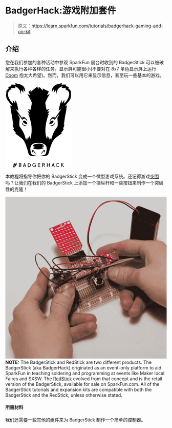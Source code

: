 # BadgerHack:游戏附加套件

> 原文：<https://learn.sparkfun.com/tutorials/badgerhack-gaming-add-on-kit>

## 介绍

您在我们参加的各种活动中参观 SparkFun 展台时收到的 BadgerStick 可以被破解来执行各种各样的任务。显示屏可能很小(不要对在 8x7 单色显示屏上运行 [Doom](https://learn.sparkfun.com/tutorials/setting-up-raspbian-and-doom) 抱太大希望)。然而，我们可以用它来显示信息，甚至玩一些基本的游戏。

[![BadgerHack](img/cd5fb725cdfad668a49ea511686d59b3.png)](https://cdn.sparkfun.com/assets/learn_tutorials/4/7/3/badgerboard-02_tag.png)

本教程将指导你把你的 BadgerStick 变成一个微型游戏系统。还记得游戏[突围](http://en.wikipedia.org/wiki/Breakout_%28video_game%29)吗？让我们在我们的 BadgerStick 上添加一个操纵杆和一些按钮来制作一个突破性的克隆！

[![Breakout on the Badger](img/9b33db07d5626c737f817e7f28d9ee1f.png)](https://cdn.sparkfun.com/assets/learn_tutorials/4/7/3/Badgerhack_Hookup_Guide-42.jpg)**NOTE:** The BadgerStick and RedStick are two different products. The BadgerStick (aka BadgerHack) originated as an event-only platform to aid SparkFun in teaching soldering and programming at events like Maker local Faires and SXSW. The [RedStick](https://www.sparkfun.com/products/13741) evolved from that concept and is the retail version of the BadgerStick, available for sale on SparkFun.com. All of the BadgerStick tutorials and expansion kits are compatible with both the BadgerStick and the RedStick, unless otherwise stated.

#### 所需材料

我们还需要一些其他的组件来为 BadgerStick 制作一个简单的控制器。